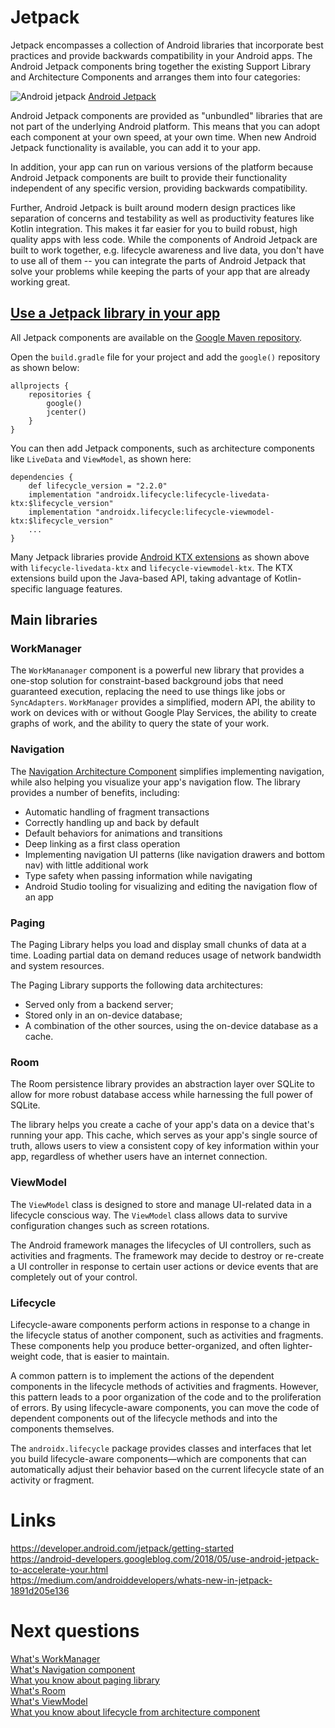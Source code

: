# Jetpack
Jetpack encompasses a collection of Android libraries that incorporate best practices and provide backwards compatibility in your Android apps. The Android Jetpack components bring together the existing Support Library and Architecture Components and arranges them into four categories:

![](./res/android_jetpack.png "Android jetpack")
[Android Jetpack](https://android-developers.googleblog.com/2018/05/use-android-jetpack-to-accelerate-your.html)

Android Jetpack components are provided as "unbundled" libraries that are not part of the underlying Android platform. This means that you can adopt each component at your own speed, at your own time. When new Android Jetpack functionality is available, you can add it to your app.

In addition, your app can run on various versions of the platform because Android Jetpack components are built to provide their functionality independent of any specific version, providing backwards compatibility.

Further, Android Jetpack is built around modern design practices like separation of concerns and testability as well as productivity features like Kotlin integration. This makes it far easier for you to build robust, high quality apps with less code. While the components of Android Jetpack are built to work together, e.g. lifecycle awareness and live data, you don't have to use all of them -- you can integrate the parts of Android Jetpack that solve your problems while keeping the parts of your app that are already working great.

## [Use a Jetpack library in your app](https://developer.android.com/jetpack/getting-started#use_a_jetpack_library_in_your_app)

All Jetpack components are available on the [Google Maven repository](https://maven.google.com/web/index.html).

Open the `build.gradle` file for your project and add the `google()` repository as shown below:
```
allprojects {
    repositories {
        google()
        jcenter()
    }
}
```

You can then add Jetpack components, such as architecture components like `LiveData` and `ViewModel`, as shown here:
```
dependencies {
    def lifecycle_version = "2.2.0"
    implementation "androidx.lifecycle:lifecycle-livedata-ktx:$lifecycle_version"
    implementation "androidx.lifecycle:lifecycle-viewmodel-ktx:$lifecycle_version"
    ...
}
```

Many Jetpack libraries provide [Android KTX extensions](https://developer.android.com/kotlin/ktx) as shown above with `lifecycle-livedata-ktx` and `lifecycle-viewmodel-ktx`. The KTX extensions build upon the Java-based API, taking advantage of Kotlin-specific language features.

## Main libraries

### WorkManager
The `WorkMananager` component is a powerful new library that provides a one-stop solution for constraint-based background jobs that need guaranteed execution, replacing the need to use things like jobs or `SyncAdapters`. `WorkManager` provides a simplified, modern API, the ability to work on devices with or without Google Play Services, the ability to create graphs of work, and the ability to query the state of your work. 

### Navigation
The [Navigation Architecture Component](https://developer.android.com/guide/navigation) simplifies implementing navigation, while also helping you visualize your app's navigation flow. The library provides a number of benefits, including:

- Automatic handling of fragment transactions
- Correctly handling up and back by default
- Default behaviors for animations and transitions
- Deep linking as a first class operation
- Implementing navigation UI patterns (like navigation drawers and bottom nav) with little additional work
- Type safety when passing information while navigating
- Android Studio tooling for visualizing and editing the navigation flow of an app

### Paging
The Paging Library helps you load and display small chunks of data at a time. Loading partial data on demand reduces usage of network bandwidth and system resources.

The Paging Library supports the following data architectures:
- Served only from a backend server;
- Stored only in an on-device database;
- A combination of the other sources, using the on-device database as a cache.

### Room
The Room persistence library provides an abstraction layer over SQLite to allow for more robust database access while harnessing the full power of SQLite.

The library helps you create a cache of your app's data on a device that's running your app. This cache, which serves as your app's single source of truth, allows users to view a consistent copy of key information within your app, regardless of whether users have an internet connection.

### ViewModel
The `ViewModel` class is designed to store and manage UI-related data in a lifecycle conscious way. The `ViewModel` class allows data to survive configuration changes such as screen rotations.

The Android framework manages the lifecycles of UI controllers, such as activities and fragments. The framework may decide to destroy or re-create a UI controller in response to certain user actions or device events that are completely out of your control.

### Lifecycle
Lifecycle-aware components perform actions in response to a change in the lifecycle status of another component, such as activities and fragments. These components help you produce better-organized, and often lighter-weight code, that is easier to maintain.

A common pattern is to implement the actions of the dependent components in the lifecycle methods of activities and fragments. However, this pattern leads to a poor organization of the code and to the proliferation of errors. By using lifecycle-aware components, you can move the code of dependent components out of the lifecycle methods and into the components themselves.

The `androidx.lifecycle` package provides classes and interfaces that let you build lifecycle-aware components—which are components that can automatically adjust their behavior based on the current lifecycle state of an activity or fragment.

# Links
https://developer.android.com/jetpack/getting-started  
https://android-developers.googleblog.com/2018/05/use-android-jetpack-to-accelerate-your.html  
https://medium.com/androiddevelopers/whats-new-in-jetpack-1891d205e136

# Next questions
[What's WorkManager](https://github.com/Kirchhoff-/Android-Interview-Questions/blob/master/Android/What's%20WorkManager.md)  
[What's Navigation component](https://github.com/Kirchhoff-/Android-Interview-Questions/blob/master/Android/What's%20Navigation%20component.md)  
[What you know about paging library](https://github.com/Kirchhoff-/Android-Interview-Questions/blob/master/Android/What%20you%20know%20about%20paging%20library.md)  
[What's Room](https://github.com/Kirchhoff-/Android-Interview-Questions/blob/master/Android/What's%20Room.md)  
[What's ViewModel](https://github.com/Kirchhoff-/Android-Interview-Questions/blob/master/Android/What's%20ViewModel.md)  
[What you know about lifecycle from architecture component](https://github.com/Kirchhoff-/Android-Interview-Questions/blob/master/Android/What%20you%20know%20about%20lifecycle%20from%20architecture%20component.md)
